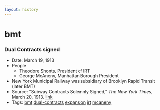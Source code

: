 ```yaml
---
layout: history
---
```

# bmt
### Dual Contracts signed
- Date: March 19, 1913
- People
  - Theodore Shonts, President of IRT
  - George McAneny, Manhattan Borough President
- New York Municipal Railway was subsidiary of Brooklyn Rapid Transit (later BMT)
- Source: "Subway Contracts Solemnly Signed," *The New York Times*, March 20, 1913. [link](https://nyti.ms/2EFEd9A)
- Tags: [bmt](../../tags/bmt/) [dual-contracts](../../tags/dual-contracts/) [expansion](../../tags/expansion/) [irt](../../tags/irt/) [mcaneny](../../tags/mcaneny/)
